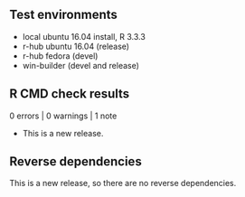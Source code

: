 ## Test environments
* local ubuntu 16.04 install, R 3.3.3
* r-hub ubuntu 16.04 (release)
* r-hub fedora (devel)
* win-builder (devel and release)

## R CMD check results

0 errors | 0 warnings | 1 note

* This is a new release.

## Reverse dependencies

This is a new release, so there are no reverse dependencies.
